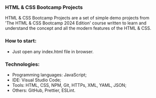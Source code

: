 ### HTML &amp; CSS Bootcamp Projects
HTML &amp; CSS Bootcamp Projects are a set of simple demo projects from 'The HTML &amp; CSS Bootcamp 2024 Edition' course written to learn and understand the concept and all the modern features of the HTML &amp; CSS.
 


### How to start:
- Just open any index.html file in browser.



### Technologies:
- Programming languages: JavaScript;
- IDE: Visual Studio Code;
- Tools: HTML, CSS, NPM, Git, HTTPs, XML, YAML, JSON;
- Others: GitHub, Prettier, ESLint.